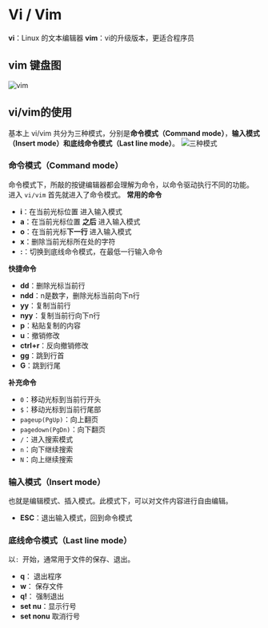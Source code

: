 # Vi / Vim
**vi**：Linux 的文本编辑器
**vim**：vi的升级版本，更适合程序员  

## vim 键盘图
![vim](\images\linux\vim\vi-vim-cheat-sheet-sch.gif)

## vi/vim的使用
基本上 vi/vim 共分为三种模式，分别是**命令模式（Command mode）**，**输入模式（Insert mode）**和**底线命令模式（Last line mode）**。
![三种模式](\images\linux\vim\vim-vi-workmodel.png)

### 命令模式（Command mode）
命令模式下，所敲的按键编辑器都会理解为命令，以命令驱动执行不同的功能。  
进入 `vi/vim` 首先就进入了命令模式。
**常用的命令**
* **i**：在当前光标位置 进入输入模式
* **a**：在当前光标位置 **之后** 进入输入模式
* **o**：在当前光标**下一行** 进入输入模式
* **x**：删除当前光标所在处的字符
* **:**：切换到底线命令模式，在最低一行输入命令

**快捷命令**
* **dd**：删除光标当前行
* **ndd**：n是数字，删除光标当前向下n行
* **yy**：复制当前行
* **nyy**：复制当前行向下n行
* **p**：粘贴复制的内容
* **u**：撤销修改
* **ctrl+r**：反向撤销修改
* **gg**：跳到行首
* **G**：跳到行尾

**补充命令**
* `0`：移动光标到当前行开头
* `$`：移动光标到当前行尾部
* `pageup(PgUp)`：向上翻页
* `pagedown(PgDn)`：向下翻页
* `/`：进入搜索模式
* `n`：向下继续搜索
* `N`：向上继续搜索

### 输入模式（Insert mode）
也就是编辑模式、插入模式。此模式下，可以对文件内容进行自由编辑。
* **ESC**：退出输入模式，回到命令模式

### 底线命令模式（Last line mode）
以`: `开始，通常用于文件的保存、退出。
* **q**： 退出程序
* **w**： 保存文件
* **q!**： 强制退出
* **set nu**：显示行号
* **set nonu** 取消行号